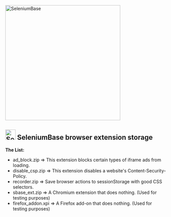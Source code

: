 <!-- SeleniumBase Docs -->

[<img src="https://seleniumbase.github.io/cdn/img/sb_text_f.png" title="SeleniumBase" align="center" width="360">](https://github.com/seleniumbase/SeleniumBase)

<h2><img src="https://seleniumbase.github.io/img/logo6.png" title="SeleniumBase" width="32" /> SeleniumBase browser extension storage</h2>

<b>The List:</b>

* ad_block.zip => This extension blocks certain types of iframe ads from loading.
* disable_csp.zip => This extension disables a website's Content-Security-Policy.
* recorder.zip => Save browser actions to sessionStorage with good CSS selectors.
* sbase_ext.zip => A Chromium extension that does nothing. (Used for testing purposes)
* firefox_addon.xpi => A Firefox add-on that does nothing. (Used for testing purposes)
